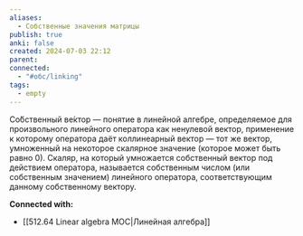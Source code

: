 ```yaml
---
aliases:
  - Cобственные значения матрицы
publish: true
anki: false
created: 2024-07-03 22:12
parent: 
connected:
  - "#обс/linking"
tags:
  - empty
---
```



Со́бственный ве́ктор — понятие в линейной алгебре, определяемое для произвольного линейного оператора как ненулевой вектор, применение к которому оператора даёт коллинеарный вектор — тот же вектор, умноженный на некоторое скалярное значение (которое может быть равно 0). Скаляр, на который умножается собственный вектор под действием оператора, называется собственным числом (или собственным значением) линейного оператора, соответствующим данному собственному вектору. 













**Connected with:**
- [[512.64  Linear algebra MOC|Линейная алгебра]]

